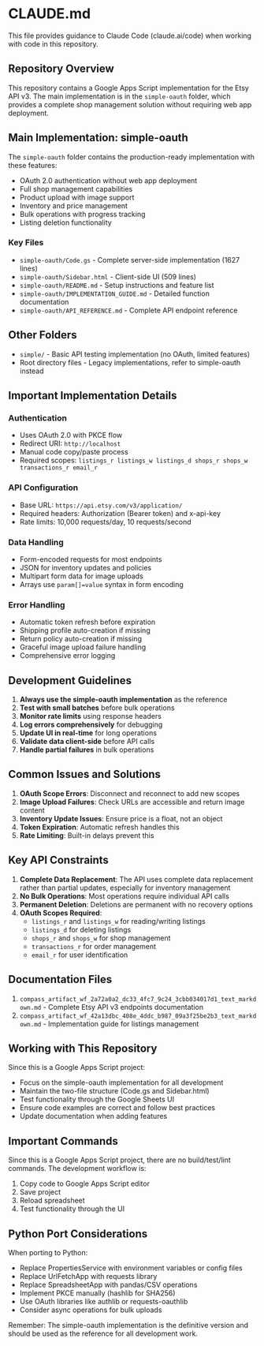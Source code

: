# CLAUDE.md

This file provides guidance to Claude Code (claude.ai/code) when working with code in this repository.

## Repository Overview

This repository contains a Google Apps Script implementation for the Etsy API v3. The main implementation is in the `simple-oauth` folder, which provides a complete shop management solution without requiring web app deployment.

## Main Implementation: simple-oauth

The `simple-oauth` folder contains the production-ready implementation with these features:
- OAuth 2.0 authentication without web app deployment
- Full shop management capabilities
- Product upload with image support
- Inventory and price management
- Bulk operations with progress tracking
- Listing deletion functionality

### Key Files
- `simple-oauth/Code.gs` - Complete server-side implementation (1627 lines)
- `simple-oauth/Sidebar.html` - Client-side UI (509 lines)
- `simple-oauth/README.md` - Setup instructions and feature list
- `simple-oauth/IMPLEMENTATION_GUIDE.md` - Detailed function documentation
- `simple-oauth/API_REFERENCE.md` - Complete API endpoint reference

## Other Folders

- `simple/` - Basic API testing implementation (no OAuth, limited features)
- Root directory files - Legacy implementations, refer to simple-oauth instead

## Important Implementation Details

### Authentication
- Uses OAuth 2.0 with PKCE flow
- Redirect URI: `http://localhost`
- Manual code copy/paste process
- Required scopes: `listings_r listings_w listings_d shops_r shops_w transactions_r email_r`

### API Configuration
- Base URL: `https://api.etsy.com/v3/application/`
- Required headers: Authorization (Bearer token) and x-api-key
- Rate limits: 10,000 requests/day, 10 requests/second

### Data Handling
- Form-encoded requests for most endpoints
- JSON for inventory updates and policies
- Multipart form data for image uploads
- Arrays use `param[]=value` syntax in form encoding

### Error Handling
- Automatic token refresh before expiration
- Shipping profile auto-creation if missing
- Return policy auto-creation if missing
- Graceful image upload failure handling
- Comprehensive error logging

## Development Guidelines

1. **Always use the simple-oauth implementation** as the reference
2. **Test with small batches** before bulk operations
3. **Monitor rate limits** using response headers
4. **Log errors comprehensively** for debugging
5. **Update UI in real-time** for long operations
6. **Validate data client-side** before API calls
7. **Handle partial failures** in bulk operations

## Common Issues and Solutions

1. **OAuth Scope Errors**: Disconnect and reconnect to add new scopes
2. **Image Upload Failures**: Check URLs are accessible and return image content
3. **Inventory Update Issues**: Ensure price is a float, not an object
4. **Token Expiration**: Automatic refresh handles this
5. **Rate Limiting**: Built-in delays prevent this

## Key API Constraints

1. **Complete Data Replacement**: The API uses complete data replacement rather than partial updates, especially for inventory management
2. **No Bulk Operations**: Most operations require individual API calls
3. **Permanent Deletion**: Deletions are permanent with no recovery options
4. **OAuth Scopes Required**:
   - `listings_r` and `listings_w` for reading/writing listings
   - `listings_d` for deleting listings
   - `shops_r` and `shops_w` for shop management
   - `transactions_r` for order management
   - `email_r` for user identification

## Documentation Files

1. `compass_artifact_wf_2a72a0a2_dc33_4fc7_9c24_3cbb034017d1_text_markdown.md` - Complete Etsy API v3 endpoints documentation
2. `compass_artifact_wf_42a13dbc_408e_4ddc_b987_09a3f25be2b3_text_markdown.md` - Implementation guide for listings management

## Working with This Repository

Since this is a Google Apps Script project:

- Focus on the simple-oauth implementation for all development
- Maintain the two-file structure (Code.gs and Sidebar.html)
- Test functionality through the Google Sheets UI
- Ensure code examples are correct and follow best practices
- Update documentation when adding features

## Important Commands

Since this is a Google Apps Script project, there are no build/test/lint commands. The development workflow is:
1. Copy code to Google Apps Script editor
2. Save project
3. Reload spreadsheet
4. Test functionality through the UI

## Python Port Considerations

When porting to Python:
- Replace PropertiesService with environment variables or config files
- Replace UrlFetchApp with requests library
- Replace SpreadsheetApp with pandas/CSV operations
- Implement PKCE manually (hashlib for SHA256)
- Use OAuth libraries like authlib or requests-oauthlib
- Consider async operations for bulk uploads

Remember: The simple-oauth implementation is the definitive version and should be used as the reference for all development work.